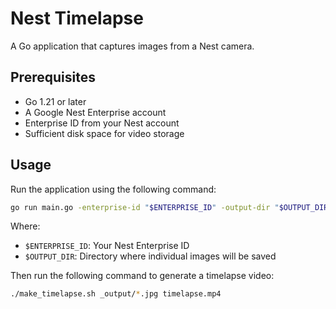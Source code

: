 # Nest Timelapse

A Go application that captures images from a Nest camera.

## Prerequisites

- Go 1.21 or later
- A Google Nest Enterprise account
- Enterprise ID from your Nest account
- Sufficient disk space for video storage

## Usage

Run the application using the following command:

```bash
go run main.go -enterprise-id "$ENTERPRISE_ID" -output-dir "$OUTPUT_DIR"
```

Where:

- `$ENTERPRISE_ID`: Your Nest Enterprise ID
- `$OUTPUT_DIR`: Directory where individual images will be saved

Then run the following command to generate a timelapse video:

```bash
./make_timelapse.sh _output/*.jpg timelapse.mp4
```
